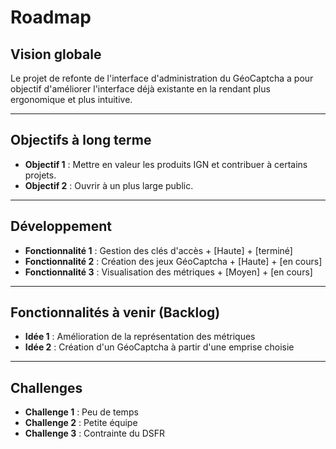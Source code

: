 # Roadmap

## Vision globale

Le projet de refonte de l'interface d'administration du GéoCaptcha a pour objectif d'améliorer l'interface déjà existante en la rendant plus ergonomique et plus intuitive.

---

## Objectifs à long terme

- **Objectif 1** : Mettre en valeur les produits IGN et contribuer à certains projets.
- **Objectif 2** : Ouvrir à un plus large public.

---

## Développement

- **Fonctionnalité 1** : Gestion des clés d'accès + [Haute] + [terminé]
- **Fonctionnalité 2** : Création des jeux GéoCaptcha + [Haute] + [en cours]
- **Fonctionnalité 3** : Visualisation des métriques + [Moyen] + [en cours]

---

## Fonctionnalités à venir (Backlog)

- **Idée 1** : Amélioration de la représentation des métriques
- **Idée 2** : Création d'un GéoCaptcha à partir d'une emprise choisie

---

## Challenges

- **Challenge 1** : Peu de temps
- **Challenge 2** : Petite équipe
- **Challenge 3** : Contrainte du DSFR

